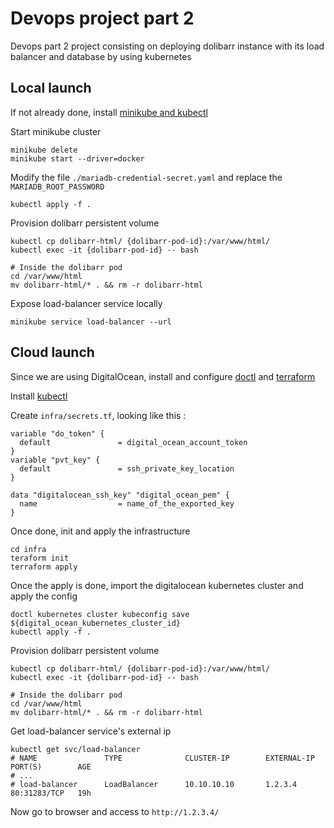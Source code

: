 # Devops project part 2
Devops part 2 project consisting on deploying dolibarr instance with its load balancer and database by using kubernetes

## Local launch

If not already done, install [minikube and kubectl](https://kubernetes.io/fr/docs/tasks/tools/install-minikube/)

Start minikube cluster
```
minikube delete
minikube start --driver=docker
```
Modify the file `./mariadb-credential-secret.yaml` and replace the `MARIADB_ROOT_PASSWORD`

```
kubectl apply -f .
```
Provision dolibarr persistent volume
```
kubectl cp dolibarr-html/ {dolibarr-pod-id}:/var/www/html/
kubectl exec -it {dolibarr-pod-id} -- bash

# Inside the dolibarr pod
cd /var/www/html
mv dolibarr-html/* . && rm -r dolibarr-html
```

Expose load-balancer service locally
```
minikube service load-balancer --url
```

## Cloud launch
Since we are using DigitalOcean, install and configure [doctl](https://docs.digitalocean.com/reference/doctl/how-to/install/)
 and [terraform](https://developer.hashicorp.com/terraform/tutorials/aws-get-started/install-cli)

Install [kubectl](https://kubernetes.io/fr/docs/tasks/tools/install-kubectl/#install-kubectl-on-linux)

Create `infra/secrets.tf`, looking like this :

```
variable "do_token" {
  default               = digital_ocean_account_token
}
variable "pvt_key" {
  default               = ssh_private_key_location
}

data "digitalocean_ssh_key" "digital_ocean_pem" {
  name                  = name_of_the_exported_key
}
```

Once done, init and apply the infrastructure

```
cd infra
teraform init
terraform apply
```

Once the apply is done, import the digitalocean kubernetes cluster and apply the config
```
doctl kubernetes cluster kubeconfig save ${digital_ocean_kubernetes_cluster_id}
kubectl apply -f .
```

Provision dolibarr persistent volume
```
kubectl cp dolibarr-html/ {dolibarr-pod-id}:/var/www/html/
kubectl exec -it {dolibarr-pod-id} -- bash

# Inside the dolibarr pod
cd /var/www/html
mv dolibarr-html/* . && rm -r dolibarr-html
```

Get load-balancer service's external ip
```
kubectl get svc/load-balancer
# NAME               TYPE              CLUSTER-IP        EXTERNAL-IP  PORT(S)        AGE
# ...
# load-balancer      LoadBalancer      10.10.10.10       1.2.3.4      80:31283/TCP   19h
```

Now go to browser and access to `http://1.2.3.4/` 